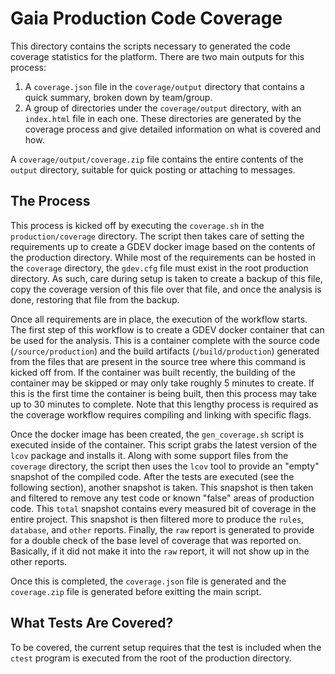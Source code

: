 # Gaia Production Code Coverage

This directory contains the scripts necessary to generated the code coverage statistics for the platform.
There are two main outputs for this process:

1. A `coverage.json` file in the `coverage/output` directory that contains a quick summary, broken down by team/group.
2. A group of directories under the `coverage/output` directory, with an `index.html` file in each one.  These directories are generated by the coverage process and give detailed information on what is covered and how.

A `coverage/output/coverage.zip` file contains the entire contents of the `output` directory, suitable for quick posting or attaching to messages.

## The Process

This process is kicked off by executing the `coverage.sh` in the `production/coverage` directory.
The script then takes care of setting the requirements up to create a GDEV docker image based on the contents of the production directory.
While most of the requirements can be hosted in the `coverage` directory, the `gdev.cfg` file must exist in the root production directory.
As such, care during setup is taken to create a backup of this file, copy the coverage version of this file over that file, and once the analysis is done, restoring that file from the backup.

Once all requirements are in place, the execution of the workflow starts.
The first step of this workflow is to create a GDEV docker container that can be used for the analysis.
This is a container complete with the source code (`/source/production`) and the build artifacts (`/build/production`) generated from the files that are present in the source tree where this command is kicked off from.
If the container was built recently, the building of the container may be skipped or may only take roughly 5 minutes to create.
If this is the first time the container is being built, then this process may take up to 30 minutes to complete.
Note that this lengthy process is required as the coverage workflow requires compiling and linking with specific flags.

Once the docker image has been created, the `gen_coverage.sh` script is executed inside of the container.
This script grabs the latest version of the `lcov` package and installs it.
Along with some support files from the `coverage` directory, the script then uses the `lcov` tool to provide an "empty" snapshot of the compiled code.
After the tests are executed (see the following section), another snapshot is taken.
This snapshot is then taken and filtered to remove any test code or known "false" areas of production code.
This `total` snapshot contains every measured bit of coverage in the entire project.
This snapshot is then filtered more to produce the `rules`, `database`, and `other` reports.
Finally, the `raw` report is generated to provide for a double check of the base level of coverage that was reported on.
Basically, if it did not make it into the `raw` report, it will not show up in the other reports.

Once this is completed, the `coverage.json` file is generated and the `coverage.zip` file is generated before exitting the main
script.

## What Tests Are Covered?

To be covered, the current setup requires that the test is included when the `ctest` program is executed from the root of the production directory.
